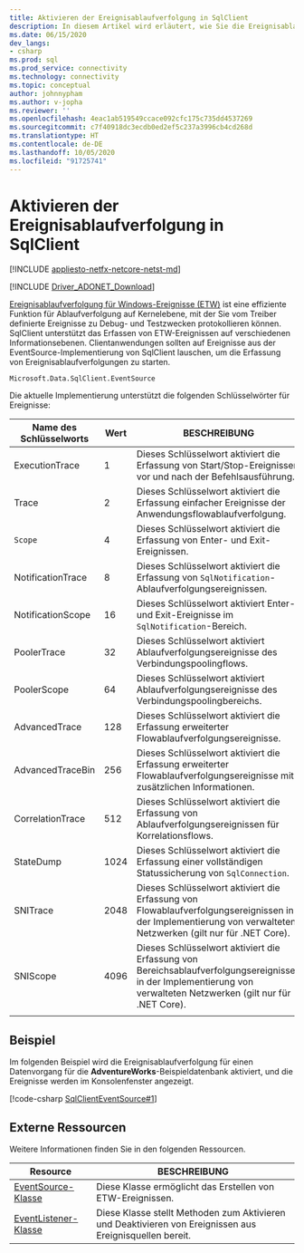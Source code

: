 ```yaml
---
title: Aktivieren der Ereignisablaufverfolgung in SqlClient
description: In diesem Artikel wird erläutert, wie Sie die Ereignisablaufverfolgung in SqlClient aktivieren, indem Sie einen Ereignislistener implementieren. Außerdem erfahren Sie, wie Sie auf Ereignisdaten zugreifen.
ms.date: 06/15/2020
dev_langs:
- csharp
ms.prod: sql
ms.prod_service: connectivity
ms.technology: connectivity
ms.topic: conceptual
author: johnnypham
ms.author: v-jopha
ms.reviewer: ''
ms.openlocfilehash: 4eac1ab519549ccace092cfc175c735dd4537269
ms.sourcegitcommit: c7f40918dc3ecdb0ed2ef5c237a3996cb4cd268d
ms.translationtype: HT
ms.contentlocale: de-DE
ms.lasthandoff: 10/05/2020
ms.locfileid: "91725741"
---
```

# <a name="enabling-event-tracing-in-sqlclient"></a>Aktivieren der Ereignisablaufverfolgung in SqlClient

[!INCLUDE [appliesto-netfx-netcore-netst-md](../../includes/appliesto-netfx-netcore-netst-md.md)]

[!INCLUDE [Driver_ADONET_Download](../../includes/driver_adonet_download.md)]

[Ereignisablaufverfolgung für Windows-Ereignisse (ETW)](/windows/win32/etw/event-tracing-portal) ist eine effiziente Funktion für Ablaufverfolgung auf Kernelebene, mit der Sie vom Treiber definierte Ereignisse zu Debug- und Testzwecken protokollieren können. SqlClient unterstützt das Erfassen von ETW-Ereignissen auf verschiedenen Informationsebenen. Clientanwendungen sollten auf Ereignisse aus der EventSource-Implementierung von SqlClient lauschen, um die Erfassung von Ereignisablaufverfolgungen zu starten.

```
Microsoft.Data.SqlClient.EventSource
```

Die aktuelle Implementierung unterstützt die folgenden Schlüsselwörter für Ereignisse:

| Name des Schlüsselworts | Wert | BESCHREIBUNG |
| ------------ | ----- | ----------- |
| ExecutionTrace | 1 | Dieses Schlüsselwort aktiviert die Erfassung von Start/Stop-Ereignissen vor und nach der Befehlsausführung. |
| Trace | 2 | Dieses Schlüsselwort aktiviert die Erfassung einfacher Ereignisse der Anwendungsflowablaufverfolgung. |
| `Scope` | 4 | Dieses Schlüsselwort aktiviert die Erfassung von Enter- und Exit-Ereignissen. |
| NotificationTrace | 8 | Dieses Schlüsselwort aktiviert die Erfassung von `SqlNotification`-Ablaufverfolgungsereignissen. |
| NotificationScope | 16 | Dieses Schlüsselwort aktiviert Enter- und Exit-Ereignisse im `SqlNotification`-Bereich. |
| PoolerTrace | 32 | Dieses Schlüsselwort aktiviert Ablaufverfolgungsereignisse des Verbindungspoolingflows. |
| PoolerScope | 64 | Dieses Schlüsselwort aktiviert Ablaufverfolgungsereignisse des Verbindungspoolingbereichs. |
| AdvancedTrace | 128 | Dieses Schlüsselwort aktiviert die Erfassung erweiterter Flowablaufverfolgungsereignisse. |
| AdvancedTraceBin  | 256 | Dieses Schlüsselwort aktiviert die Erfassung erweiterter Flowablaufverfolgungsereignisse mit zusätzlichen Informationen. |
| CorrelationTrace | 512 | Dieses Schlüsselwort aktiviert die Erfassung von Ablaufverfolgungsereignissen für Korrelationsflows. |
| StateDump | 1024 | Dieses Schlüsselwort aktiviert die Erfassung einer vollständigen Statussicherung von `SqlConnection`. |
| SNITrace | 2048 | Dieses Schlüsselwort aktiviert die Erfassung von Flowablaufverfolgungsereignissen in der Implementierung von verwalteten Netzwerken (gilt nur für .NET Core). |
| SNIScope | 4096 | Dieses Schlüsselwort aktiviert die Erfassung von Bereichsablaufverfolgungsereignissen in der Implementierung von verwalteten Netzwerken (gilt nur für .NET Core). |
|||

## <a name="example"></a>Beispiel
Im folgenden Beispiel wird die Ereignisablaufverfolgung für einen Datenvorgang für die **AdventureWorks**-Beispieldatenbank aktiviert, und die Ereignisse werden im Konsolenfenster angezeigt.

[!code-csharp [SqlClientEventSource#1](~/../sqlclient/doc/samples/SqlClientEventSource.cs#1)]

## <a name="external-resources"></a>Externe Ressourcen  
Weitere Informationen finden Sie in den folgenden Ressourcen.  
  
|Resource|BESCHREIBUNG|  
|--------------|-----------------|  
|[EventSource-Klasse](/dotnet/api/system.diagnostics.tracing.eventsource)|Diese Klasse ermöglicht das Erstellen von ETW-Ereignissen.| 
|[EventListener-Klasse](/dotnet/api/system.diagnostics.tracing.eventlistener)|Diese Klasse stellt Methoden zum Aktivieren und Deaktivieren von Ereignissen aus Ereignisquellen bereit.|